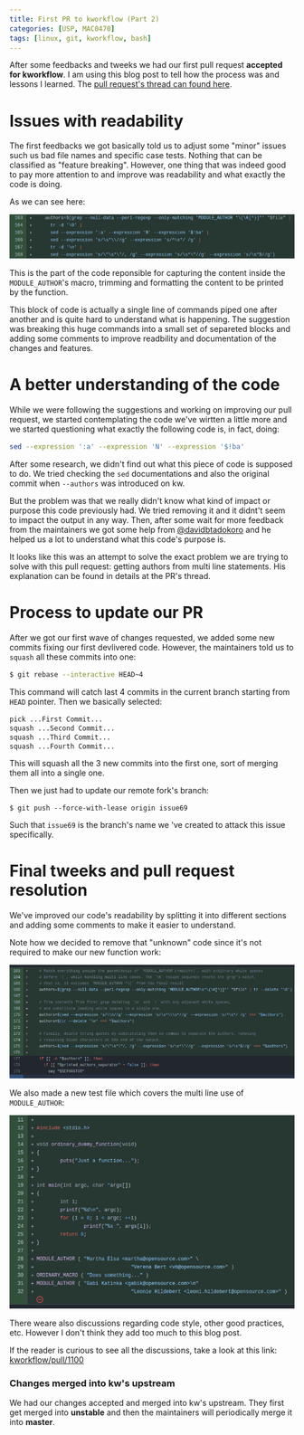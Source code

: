 ```yaml
---
title: First PR to kworkflow (Part 2)
categories: [USP, MAC0470]
tags: [linux, git, kworkflow, bash]
---
```


After some feedbacks and tweeks we had our first pull request **accepted for kworkflow**.
I am using this blog post to tell how the process was and lessons I learned.
The [pull request's thread can found here](https://github.com/kworkflow/kworkflow/pull/1100).

# Issues with readability

The first feedbacks we got basically told us to adjust some "minor" issues
such us bad file names and specific case tests. Nothing that can be classified as "feature breaking".
However, one thing that was indeed good to pay more attention to and improve was readability and what
exactly the code is doing.

As we can see here:

![Wall of text](/assets/img/2024-05-12/pr-code-block.png)

This is the part of the code reponsible for capturing the content inside the `MODULE_AUTHOR`'s
macro, trimming and formatting the content to be printed by the function.

This block of code is actually a single line of commands piped one after another and is
quite hard to understand what is happening. The suggestion was breaking this huge commands
into a small set of separeted blocks and adding some comments to improve readbility and
documentation of the changes and features.

# A better understanding of the code

While we were following the suggestions and working on improving our pull request, we
started contemplating the code we've wirtten a little more and we started questioning
what exactly the following code is, in fact, doing:

```bash
sed --expression ':a' --expression 'N' --expression '$!ba'
```

After some research, we didn't find out what this piece of code is supposed to do.
We tried checking the `sed` documentations and also the original commit when `--authors`
was introduced on kw.

But the problem was that we really didn't know what kind of
impact or purpose this code previously had. We tried removing it and it didnt't seem
to impact the output in any way. Then, after some wait for more feedback from the
maintainers we got some help from [@davidbtadokoro](https://github.com/davidbtadokoro) and he
helped us a lot to understand what this code's purpose is.

It looks like this was an attempt to solve the exact problem we are trying to solve with
this pull request: getting authors from multi line statements. His explanation can be found
in details at the PR's thread.

# Process to update our PR

After we got our first wave of changes requested, we added some new commits
fixing our first devlivered code. However, the maintainers told us to
`squash` all these commits into one:

```bash
$ git rebase --interactive HEAD~4
```

This command will catch last 4 commits in the current branch
starting from `HEAD` pointer. Then we basically selected:

```
pick ...First Commit...
squash ...Second Commit...
squash ...Third Commit...
squash ...Fourth Commit...
```

This will squash all the 3 new commits into the first one, sort of
merging them all into a single one.

Then we just had to update our remote fork's branch:

```
$ git push --force-with-lease origin issue69
```

Such that `issue69` is the branch's name we 've created
to attack this issue specifically.

# Final tweeks and pull request resolution

We've improved our code's readability by splitting it into different
sections and adding some comments to make it easier to understand.

Note how we decided to remove that "unknown" code since it's not
required to make our new function work:

![Better code readability](/assets/img/2024-05-12/better_read_code.png)

We also made a new test file which covers the multi line use of `MODULE_AUTHOR`:

![New test file](/assets/img/2024-05-12/new_test_file.png)

There weare also discussions regarding code style, other good practices, etc.
However I don't think they add too much to this blog post.

If the reader is curious to see all the discussions, take a look at
this link:
[kworkflow/pull/1100](https://github.com/kworkflow/kworkflow/pull/1100)

### Changes merged into kw's upstream

We had our changes accepted and merged into kw's upstream. They first get
merged into **unstable** and then the maintainers will periodically merge
it into **master**.